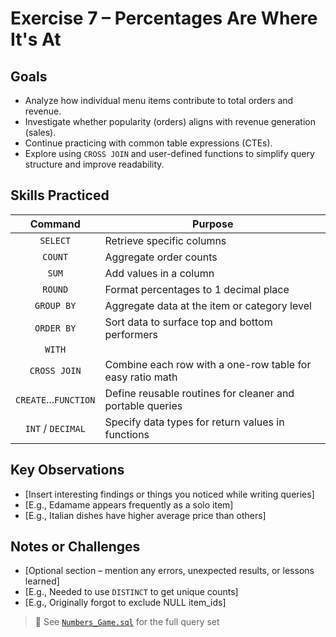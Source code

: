 # Exercise 7 – Percentages Are Where It's At

## Goals
- Analyze how individual menu items contribute to total orders and revenue.
- Investigate whether popularity (orders) aligns with revenue generation (sales).
- Continue practicing with common table expressions (CTEs).
- Explore using `CROSS JOIN` and user-defined functions to simplify query structure and improve readability.

## Skills Practiced
| Command     | Purpose                                |
|:-----------:|---------------------------------------|
| `SELECT`|	Retrieve specific columns|
|`COUNT` 	|Aggregate order counts|
|`SUM`|Add values in a column|
|`ROUND`|Format percentages to 1 decimal place|
|`GROUP BY`|	Aggregate data at the item or category level|
|`ORDER BY`|	Sort data to surface top and bottom performers|
|`WITH`||
|`CROSS JOIN`|	Combine each row with a one-row table for easy ratio math|
|`CREATE`...`FUNCTION`|	Define reusable routines for cleaner and portable queries|
|`INT` / `DECIMAL`|	Specify data types for return values in functions|

## Key Observations
- [Insert interesting findings or things you noticed while writing queries]
- [E.g., Edamame appears frequently as a solo item]
- [E.g., Italian dishes have higher average price than others]

## Notes or Challenges
- [Optional section – mention any errors, unexpected results, or lessons learned]
- [E.g., Needed to use `DISTINCT` to get unique counts]
- [E.g., Originally forgot to exclude NULL item_ids]

> 📝 See [`Numbers_Game.sql`](../code/Numbers_Game.sql) for the full query set
